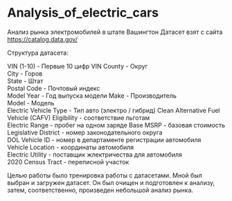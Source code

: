 # Analysis_of_electric_cars
Анализ рынка электромобилей в штате Вашингтон
Датасет взят с сайта https://catalog.data.gov/

Структура датасета:

VIN (1-10) - Первые 10 цифр VIN	
County - Округ	
City - Горов	
State - Штат	
Postal Code - Почтовый индекс	
Model Year - Год выпуска модели	
Make - Производитель	
Model - Модель	
Electric Vehicle Type - Тип авто (электро / гибрид)	
Clean Alternative Fuel Vehicle (CAFV) Eligibility - соответствие льготам	
Electric Range - пробег на одном заряде	
Base MSRP - базовая стоимость	
Legislative District - номер законодательного округа	
DOL Vehicle ID - номер в департаменте регистрации автомобиля	
Vehicle Location - координаты автомобиля	
Electric Utility - поставщик жлектричества для автомобиля	
2020 Census Tract - переписной участок

Целью работы было тренировка работы с датасетами. Мной был выбран и загружен датасет. 
Он был очищен и подготовлен к анализу, затем, соответственно, произведен небольшой анализ рынка.


